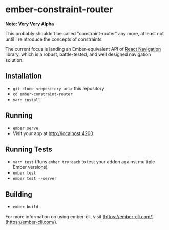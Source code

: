 # ember-constraint-router

**Note: Very Very Alpha**

This probably shouldn't be called "constraint-router" any more, at least
not until I reintroduce the concepts of constraints.

The current focus is landing an Ember-equivalent API of
[React Navigation](https://reactnavigation.org/) library, which is a
robust, battle-tested, and well designed navigation solution.

## Installation

* `git clone <repository-url>` this repository
* `cd ember-constraint-router`
* `yarn install`

## Running

* `ember serve`
* Visit your app at [http://localhost:4200](http://localhost:4200).

## Running Tests

* `yarn test` (Runs `ember try:each` to test your addon against multiple Ember versions)
* `ember test`
* `ember test --server`

## Building

* `ember build`

For more information on using ember-cli, visit [https://ember-cli.com/](https://ember-cli.com/).
